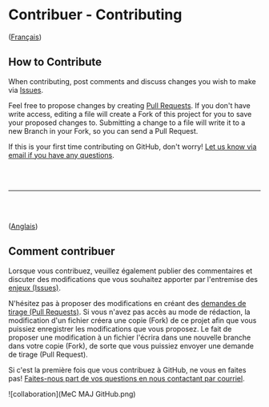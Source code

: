 
#  Contribuer - Contributing

([Français](#comment-contribuer))

## How to Contribute

When contributing, post comments and discuss changes you wish to make via [Issues](https://github.com/VilledeMontreal/repository-template/issues).

Feel free to propose changes by creating [Pull Requests](https://github.com/VilledeMontreal/repository-template/pulls). If you don't have write access, editing a file will create a Fork of this project for you to save your proposed changes to. Submitting a change to a file will write it to a new Branch in your Fork, so you can send a Pull Request.

If this is your first time contributing on GitHub, don't worry! [Let us know via email if you have any questions](mailto:<your-email>&subject=<project-name>).

&nbsp;  
&nbsp;  
______________________

&nbsp;  
&nbsp;  


([Anglais](#how-to-contribute))

## Comment contribuer

Lorsque vous contribuez, veuillez également publier des commentaires et discuter des modifications que vous souhaitez apporter par l'entremise des [enjeux (Issues)](https://github.com/VilledeMontreal/repository-template/issues).

N'hésitez pas à proposer des modifications en créant des [demandes de tirage (Pull Requests)](https://github.com/VilledeMontreal/repository-template/pulls). Si vous n'avez pas accès au mode de rédaction, la modification d'un fichier créera une copie (Fork) de ce projet afin que vous puissiez enregistrer les modifications que vous proposez. Le fait de proposer une modification à un fichier l'écrira dans une nouvelle branche dans votre copie (Fork), de sorte que vous puissiez envoyer une demande de tirage (Pull Request).

Si c'est la première fois que vous contribuez à GitHub, ne vous en faites pas! [Faites-nous part de vos questions en nous contactant par courriel](mailto:<votre-courriel>&subject=<votre-projet>).

![collaboration](MeC MAJ GitHub.png)



